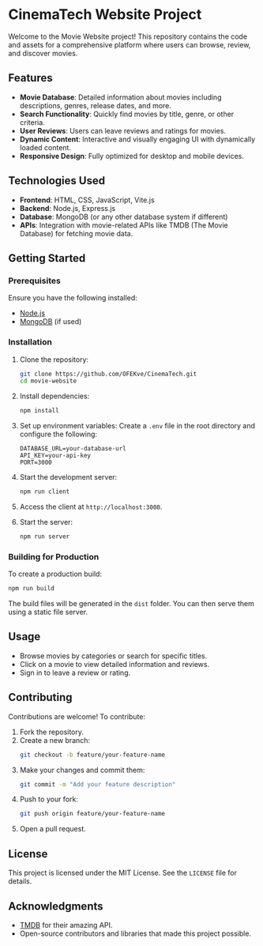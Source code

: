 # CinemaTech Website Project

Welcome to the Movie Website project! This repository contains the code and assets for a comprehensive platform where users can browse, review, and discover movies.

## Features

- **Movie Database**: Detailed information about movies including descriptions, genres, release dates, and more.
- **Search Functionality**: Quickly find movies by title, genre, or other criteria.
- **User Reviews**: Users can leave reviews and ratings for movies.
- **Dynamic Content**: Interactive and visually engaging UI with dynamically loaded content.
- **Responsive Design**: Fully optimized for desktop and mobile devices.

## Technologies Used

- **Frontend**: HTML, CSS, JavaScript, Vite.js
- **Backend**: Node.js, Express.js
- **Database**: MongoDB (or any other database system if different)
- **APIs**: Integration with movie-related APIs like TMDB (The Movie Database) for fetching movie data.

## Getting Started

### Prerequisites

Ensure you have the following installed:

- [Node.js](https://nodejs.org/)
- [MongoDB](https://www.mongodb.com/) (if used)

### Installation

1. Clone the repository:

   ```bash
   git clone https://github.com/OFEKve/CinemaTech.git
   cd movie-website
   ```

2. Install dependencies:

   ```bash
   npm install
   ```

3. Set up environment variables:
   Create a `.env` file in the root directory and configure the following:

   ```env
   DATABASE_URL=your-database-url
   API_KEY=your-api-key
   PORT=3000
   ```

4. Start the development server:

   ```bash
   npm run client
   ```

5. Access the client at `http://localhost:3000`.

6. Start the server:
   ```bash
   npm run server
   ```

### Building for Production

To create a production build:

```bash
npm run build
```

The build files will be generated in the `dist` folder. You can then serve them using a static file server.

## Usage

- Browse movies by categories or search for specific titles.
- Click on a movie to view detailed information and reviews.
- Sign in to leave a review or rating.

## Contributing

Contributions are welcome! To contribute:

1. Fork the repository.
2. Create a new branch:
   ```bash
   git checkout -b feature/your-feature-name
   ```
3. Make your changes and commit them:
   ```bash
   git commit -m "Add your feature description"
   ```
4. Push to your fork:
   ```bash
   git push origin feature/your-feature-name
   ```
5. Open a pull request.

## License

This project is licensed under the MIT License. See the `LICENSE` file for details.

## Acknowledgments

- [TMDB](https://www.themoviedb.org/) for their amazing API.
- Open-source contributors and libraries that made this project possible.
